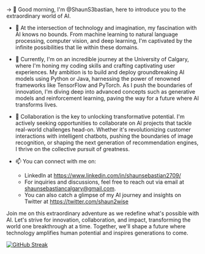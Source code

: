 -> 👋 Good morning, I'm @ShaunS3bastian, here to introduce you to the extraordinary world of AI.

- 👀 At the intersection of technology and imagination, my fascination with AI knows no bounds. From machine learning to natural language processing, computer vision, and deep learning, I'm captivated by the infinite possibilities that lie within these domains.

- 🌱 Currently, I'm on an incredible journey at the University of Calgary, where I'm honing my coding skills and crafting captivating user experiences. My ambition is to build and deploy groundbreaking AI models using Python or Java, harnessing the power of renowned frameworks like TensorFlow and PyTorch. As I push the boundaries of innovation, I'm diving deep into advanced concepts such as generative models and reinforcement learning, paving the way for a future where AI transforms lives.

- 💞️ Collaboration is the key to unlocking transformative potential. I'm actively seeking opportunities to collaborate on AI projects that tackle real-world challenges head-on. Whether it's revolutionizing customer interactions with intelligent chatbots, pushing the boundaries of image recognition, or shaping the next generation of recommendation engines, I thrive on the collective pursuit of greatness.

- 📫 You can connect with me on:
    - LinkedIn at https://www.linkedin.com/in/shaunsebastian2709/ 
    - For inquiries and discussions, feel free to reach out via email at shaunsebastiancalgary@gmail.com. 
    - You can also catch a glimpse of my AI journey and insights on Twitter at https://twitter.com/shaun2wise

Join me on this extraordinary adventure as we redefine what's possible with AI. Let's strive for innovation, collaboration, and impact, transforming the world one breakthrough at a time. Together, we'll shape a future where technology amplifies human potential and inspires generations to come.

[![GitHub Streak](https://streak-stats.demolab.com?user=ShaunS3bastian&theme=highcontrast)](https://git.io/streak-stats)
